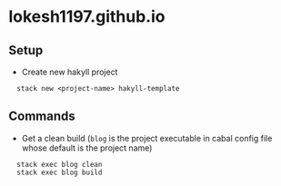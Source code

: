 # lokesh1197.github.io

## Setup

  - Create new hakyll project
  ```
    stack new <project-name> hakyll-template
  ```

## Commands

  - Get a clean build (`blog` is the project executable in cabal config file whose default is the project name)
  ```
    stack exec blog clean
    stack exec blog build
  ```
